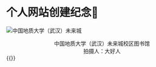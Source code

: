 # 个人网站创建纪念👋


<!--more-->
![中国地质大学（武汉）未来城](https://zanelewes.oss-cn-beijing.aliyuncs.com/img/202211021240319.jpg)  
<center><font face="楷体" >中国地质大学（武汉）未来城校区图书馆</font></center>
<center><font face="楷体" >拍摄人：大好人</font></center>
{{<AntiHero >}}




